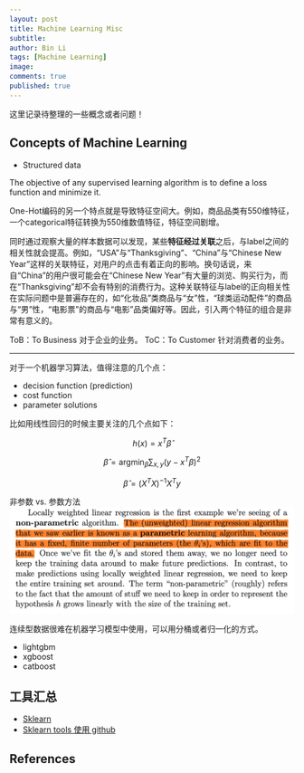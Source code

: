 ```yaml
---
layout: post
title: Machine Learning Misc
subtitle:
author: Bin Li
tags: [Machine Learning]
image: 
comments: true
published: true
---
```


这里记录待整理的一些概念或者问题！

## Concepts of Machine Learning
* Structured data

The objective of any supervised learning algorithm is to define a loss function and minimize it. 

One-Hot编码的另一个特点就是导致特征空间大。例如，商品品类有550维特征，一个categorical特征转换为550维数值特征，特征空间剧增。

同时通过观察大量的样本数据可以发现，某些**特征经过关联**之后，与label之间的相关性就会提高。例如，“USA”与“Thanksgiving”、“China”与“Chinese New Year”这样的关联特征，对用户的点击有着正向的影响。换句话说，来自“China”的用户很可能会在“Chinese New Year”有大量的浏览、购买行为，而在“Thanksgiving”却不会有特别的消费行为。这种关联特征与label的正向相关性在实际问题中是普遍存在的，如“化妆品”类商品与“女”性，“球类运动配件”的商品与“男”性，“电影票”的商品与“电影”品类偏好等。因此，引入两个特征的组合是非常有意义的。

ToB：To Business 对于企业的业务。
ToC：To Customer 针对消费者的业务。

---

对于一个机器学习算法，值得注意的几个点：
* decision function (prediction)
* cost function
* parameter solutions

比如用线性回归的时候主要关注的几个点如下：

$$
h ( x ) = x ^ { T } \hat { \beta }
$$

$$
\hat { \beta } = \operatorname { argmin } _ { \beta } \sum _ { x , y } \left( y - x ^ { T } \beta \right) ^ { 2 }
$$

$$
\hat { \beta } = \left( X ^ { T } X \right) ^ { - 1 } X ^ { T } y
$$


非参数 vs. 参数方法
![-w929](/img/media/15482224500896.jpg)

连续型数据很难在机器学习模型中使用，可以用分桶或者归一化的方式。

* lightgbm
* xgboost
* catboost

## 工具汇总
* [Sklearn](https://scikit-learn.org/stable/modules/classes.html)
* [Sklearn tools 使用 github](https://github.com/renxingkai/Sklearn_MachineLearining)

## References